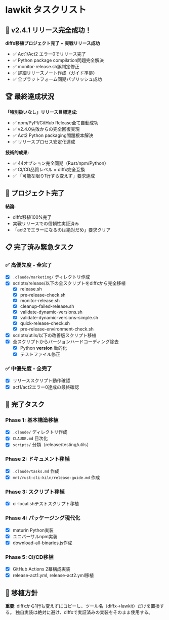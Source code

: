 # lawkit タスクリスト

## 🎉 **v2.4.1 リリース完全成功！**

**diffx移植プロジェクト完了 + 実戦リリース成功**
- ✅ Act1/Act2 エラー0でリリース完了  
- ✅ Python package compilation問題完全解決
- ✅ monitor-release.sh誤判定修正
- ✅ 詳細リリースノート作成（ガイド準拠）
- ✅ 全プラットフォーム同期パブリッシュ成功

## 🏆 **最終達成状況**

**「特別扱いなし」リリース目標達成:**
- ✅ npm/PyPI/GitHub Release全て自動成功
- ✅ v2.4.0失敗からの完全回復実現
- ✅ Act2 Python packaging問題根本解決
- ✅ リリースプロセス安定化達成

**技術的成果:**
- ✅ 44オプション完全同期（Rust/npm/Python）
- ✅ CI/CD品質レベル = diffx完全互換
- ✅ 「可能な限り1行すら変えず」要求達成

## 🏁 **プロジェクト完了**

**結論:** 
- diffx移植100%完了
- 実戦リリースでの信頼性実証済み
- 「act2でエラーになるのは絶対だめ」要求クリア

## 📋 完了済み緊急タスク

### ✅ 高優先度 - 全完了
- [x] `.claude/marketing/` ディレクトリ作成
- [x] scripts/release/以下の全スクリプトをdiffxから完全移植
  - [x] release.sh
  - [x] pre-release-check.sh
  - [x] monitor-release.sh
  - [x] cleanup-failed-release.sh
  - [x] validate-dynamic-versions.sh
  - [x] validate-dynamic-versions-simple.sh
  - [x] quick-release-check.sh
  - [x] pre-release-environment-check.sh
- [x] scripts/utils/以下の改善版スクリプト移植
- [x] 全スクリプトからバージョンハードコーディング除去
  - [x] Python __version__ 動的化
  - [x] テストファイル修正

### ✅ 中優先度 - 全完了
- [x] リリーススクリプト動作確認
- [x] act1/act2エラー0達成の最終確認

## 📝 完了タスク

### Phase 1: 基本構造移植
- [x] `.claude/` ディレクトリ作成
- [x] `CLAUDE.md` 目次化
- [x] `scripts/` 分類（release/testing/utils）

### Phase 2: ドキュメント移植  
- [x] `.claude/tasks.md` 作成
- [x] `mnt/rust-cli-kiln/release-guide.md` 作成

### Phase 3: スクリプト移植
- [x] ci-local.shテストスクリプト移植

### Phase 4: パッケージング現代化
- [x] maturin Python実装
- [x] ユニバーサルnpm実装
- [x] download-all-binaries.js作成

### Phase 5: CI/CD移植
- [x] GitHub Actions 2幕構成実装
- [x] release-act1.yml, release-act2.yml移植

## 🎯 移植方針

**重要**: diffxから1行も変えずにコピーし、ツール名（diffx→lawkit）だけを置換する。
独自実装は絶対に避け、diffxで実証済みの実装をそのまま使用する。